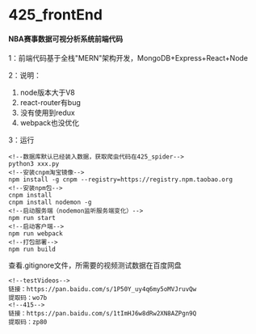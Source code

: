 # 425_frontEnd

#### NBA赛事数据可视分析系统前端代码

1：前端代码基于全栈"MERN"架构开发，MongoDB+Express+React+Node

2：说明：

1. node版本大于V8
2. react-router有bug
3. 没有使用到redux
4. webpack也没优化

3：运行
```
<!--数据库默认已经装入数据，获取爬虫代码在425_spider-->
python3 xxx.py
<!--安装cnpm淘宝镜像-->
npm install -g cnpm --registry=https://registry.npm.taobao.org
<!--安装npm包-->
cnpm install
cnpm install nodemon -g
<!--启动服务端（nodemon监听服务端变化）-->
npm run start
<!--启动客户端-->
npm run webpack
<!--打包部署-->
npm run build
```

查看.gitignore文件，所需要的视频测试数据在百度网盘
```
<!--testVideos-->
链接：https://pan.baidu.com/s/1P50Y_uy4q6my5oMVJruvQw 
提取码：wo7b 
<!--415-->
链接：https://pan.baidu.com/s/1tImHJ6w8dRw2XN8AZPgn9Q 
提取码：zp80 
```
